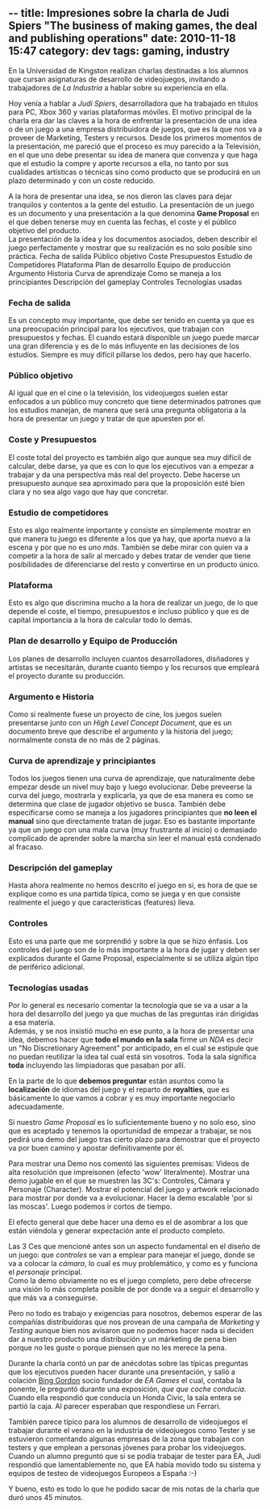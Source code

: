 --
title: Impresiones sobre la charla de Judi Spiers &quot;The business of making games, the deal and publishing operations&quot; 
date: 2010-11-18 15:47
category: dev
tags: gaming, industry
---

En la Universidad de Kingston realizan charlas destinadas a los
alumnos que cursan asignaturas de desarrollo de videojuegos,
invitando a trabajadores de *La Industria* a hablar sobre su
experiencia en ella.   
  
Hoy venía a hablar a *Judi Spiers*, desarrolladora que ha trabajado
en títulos para PC, Xbox 360 y varias plataformas móviles. El
motivo principal de la charla era dar las claves a la hora de
enfrentar la presentación de una idea o de un juego a una empresa
distribuidora de juegos, que es la que nos va a proveer de
Marketing, Testers y recursos. Desde los primeros momentos de la
presentación, me pareció que el proceso es muy parecido a la
Televisión, en el que uno debe presentar su idea de manera que
convenza y que haga que el estudio la compre y aporte recursos a
ella, no tanto por sus cualidades artísticas o técnicas sino como
producto que se producirá en un plazo determinado y con un coste
reducido.   
  
A la hora de presentar una idea, se nos dieron las claves para
dejar tranquilos y contentos a la gente del estudio. La
presentación de un juego es un documento y una presentación a la
que denomina **Game Proposal** en el que deben tenerse muy en
cuenta las fechas, el coste y el público objetivo del producto.   
La presentación de la idea y los documentos asociados, deben
describir el juego perfectamente y mostrar que su realización es no
solo posible sino práctica.
Fecha de salida
Público objetivo
Coste
Presupuestos
Estudio de Competidores
Plataforma
Plan de desarrollo
Equipo de producción
Argumento
Historia
Curva de aprendizaje
Como se maneja a los principiantes
Descripción del gameplay
Controles
Tecnologías usadas
  
### Fecha de salida

  
Es un concepto muy importante, que debe ser tenido en cuenta ya que
es una preocupación principal para los ejecutivos, que trabajan con
presupuestos y fechas. El cuando estará disponible un juego puede
marcar una gran diferencia y es de lo más influyente en las
decisiones de los estudios. Siempre es muy difícil pillarse los
dedos, pero hay que hacerlo.   
### Público objetivo

  
Al igual que en el cine o la televisión, los videojuegos suelen
estar enfocados a un público muy concreto que tiene determinados
patrones que los estudios manejan, de manera que será una pregunta
obligatoria a la hora de presentar un juego y tratar de que
apuesten por el.   
### Coste y Presupuestos

  
El coste total del proyecto es también algo que aunque sea muy
difícil de calcular, debe darse, ya que es con lo que los
ejecutivos van a empezar a trabajar y da una perspectiva más real
del proyecto. Debe hacerse un presupuesto aunque sea aproximado
para que la proposición esté bien clara y no sea algo vago que hay
que concretar.   
### Estudio de competidores

  
Esto es algo realmente importante y consiste en simplemente mostrar
en que manera tu juego es diferente a los que ya hay, que aporta
nuevo a la escena y por que no es *uno más*. También se debe mirar
con quien va a competir a la hora de salir al mercado y debes
tratar de vender que tiene posibilidades de diferenciarse del resto
y convertirse en un producto único.   
### Plataforma

  
Esto es algo que discrimina mucho a la hora de realizar un juego,
de lo que depende el coste, el tiempo, presupuestos e incluso
público y que es de capital importancia a la hora de calcular todo
lo demás.   
### Plan de desarrollo y Equipo de Producción

  
Los planes de desarrollo incluyen cuantos desarrolladores,
disñadores y artistas se necesitarán, durante cuanto tiempo y los
recursos que empleará el proyecto durante su producción.   
### Argumento e Historia

  
Como si realmente fuese un proyecto de cine, los juegos suelen
presentarse junto con un *High Level Concept Document*, que es un
documento breve que describe el argumento y la historia del juego;
normalmente consta de no más de 2 páginas.   
### Curva de aprendizaje y principiantes

  
Todos los juegos tienen una curva de aprendizaje, que naturalmente
debe empezar desde un nivel muy bajo y luego evolucionar. Debe
preveerse la curva del juego, mostrarla y explicarla, ya que de esa
manera es como se determina que clase de jugador objetivo se busca.
También debe especificarse como se maneja a los jugadores
principiantes que **no leen el manual** sino que directamente
tratan de jugar. Eso es bastante importante ya que un juego con una
mala curva (muy frustrante al inicio) o demasiado complicado de
aprender sobre la marcha sin leer el manual está condenado al
fracaso.   
### Descripción del gameplay

  
Hasta ahora realmente no hemos descrito el juego en si, es hora de
que se explique como es una partida típica, como se juega y en que
consiste realmente el juego y que características (features) lleva.
  
### Controles

  
Esto es una parte que me sorprendió y sobre la que se hizo énfasis.
Los controles del juego son de lo más importante a la hora de jugar
y deben ser explicados durante el Game Proposal, especialmente si
se utiliza algún tipo de periférico adicional.   
### Tecnologías usadas

  
Por lo general es necesario comentar la tecnología que se va a usar
a la hora del desarrollo del juego ya que muchas de las preguntas
irán dirigidas a esa materia.   
Además, y se nos insistió mucho en ese punto, a la hora de
presentar una idea, debemos hacer que **todo el mundo en la sala**
firme un *NDA* es decir un "No Discretionary Agreement" por
anticipado, en el cual se estipule que no puedan reutilizar la idea
tal cual está sin vosotros. Toda la sala significa **toda**
incluyendo las limpiadoras que pasaban por allí.   
  
En la parte de lo que **debemos preguntar** están asuntos como la
**localización** de idiomas del juego y el reparto de
**royalties**, que es básicamente lo que vamos a cobrar y es muy
importante negociarlo adecuadamente.   
  
Si nuestro *Game Proposal* es lo suficientemente bueno y no solo
eso, sino que es aceptado y tenemos la oportunidad de empezar a
trabajar, se nos pedirá una demo del juego tras cierto plazo para
demostrar que el proyecto va por buen camino y apostar
definitivamente por él.   
  
Para mostrar una Demo nos comentó las siguientes premisas:
Videos de alta resolución que impreisonen (efecto 'wow'
literalmente).
Mostrar una demo jugable en el que se muestren las 3C's: Controles,
Cámara y Personaje (Character).
Mostrar el potencial del juego y artwork relacionado para mostrar
por donde va a evolucionar.
Hacer la demo escalable 'por si las moscas'. Luego podemos ir
cortos de tiempo.
  
El efecto general que debe hacer una demo es el de asombrar a los
que están viéndola y generar expectación ante el producto completo.
  
Las 3 Ces que mencioné antes son un aspecto fundamental en el
diseño de un juego: que *controles* se van a emplear para manejar
el juego, donde se va a colocar la *cámara*, lo cual es muy
problemático, y como es y funciona el *personaje* principal.   
Como la demo obviamente no es el juego completo, pero debe
ofrecerse una visión lo más completa posible de por donde va a
seguir el desarrollo y que más va a conseguirse.   
  
Pero no todo es trabajo y exigencias para nosotros, debemos esperar
de las compañias distribuidoras que nos provean de una campaña de
*Marketing* y *Testing* aunque bien nos avisaron que no podemos
hacer nada si deciden dar a nuestro producto una distribución y un
márketing de pena bien porque no les guste o porque piensen que no
les merece la pena.   
  
Durante la charla contó un par de anécdotas sobre las típicas
preguntas que los ejecutivos pueden hacer durante una presentación,
y salió a colación [Bing Gordon][] socio fundador de *EA Games* el
cual, contaba la ponente, le preguntó durante una exposición,
*que que coche conducía*. Cuando ella respondió que conducía un
Honda Civic, la sala entera se partió la caja. Al parecer esperaban
que respondiese un Ferrari.   
  
También parece típico para los alumnos de desarrollo de videojuegos
el trabajar durante el verano en la industria de videojuegos como
Tester y se estuvieron comentando algunas empresas de la zona que
trabajan con testers y que emplean a personas jóvenes para probar
los videojuegos. Cuando un alumno preguntó que si se podía trabajar
de tester para EA, Judi respondió que lamentablemente no, que EA
había movido todo su sistema y equipos de testeo de videojuegos
Europeos a España :-)   
  
Y bueno, esto es todo lo que he podido sacar de mis notas de la
charla que duró unos 45 minutos.


  [Bing Gordon]: http://en.wikipedia.org/wiki/Bing_Gordon
